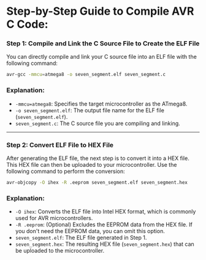 # Step-by-Step Guide to Compile AVR C Code:

### Step 1: Compile and Link the C Source File to Create the ELF File

You can directly compile and link your C source file into an ELF file with the following command:

```bash
avr-gcc -mmcu=atmega8 -o seven_segment.elf seven_segment.c
```

### Explanation:
- `-mmcu=atmega8`: Specifies the target microcontroller as the ATmega8.
- `-o seven_segment.elf`: The output file name for the ELF file (`seven_segment.elf`).
- `seven_segment.c`: The C source file you are compiling and linking.

---

### Step 2: Convert ELF File to HEX File

After generating the ELF file, the next step is to convert it into a HEX file. This HEX file can then be uploaded to your microcontroller. Use the following command to perform the conversion:

```bash
avr-objcopy -O ihex -R .eeprom seven_segment.elf seven_segment.hex
```

### Explanation:
- `-O ihex`: Converts the ELF file into Intel HEX format, which is commonly used for AVR microcontrollers.
- `-R .eeprom`: (Optional) Excludes the EEPROM data from the HEX file. If you don't need the EEPROM data, you can omit this option.
- `seven_segment.elf`: The ELF file generated in Step 1.
- `seven_segment.hex`: The resulting HEX file (`seven_segment.hex`) that can be uploaded to the microcontroller.
